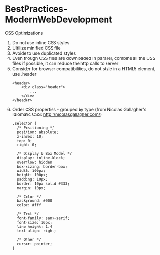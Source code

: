 # BestPractices-ModernWebDevelopment

CSS Optimizations

1) Do not use inline CSS styles 
2) Ultilize minified CSS file
3) Avoide to use duplicated styles
4) Even though CSS files are downloaded in parallel, combine all the CSS files if possible, it can reduce the http calls to server
5) Consider for browser compatibilities, do not style in a HTML5 element, use .header
    ```
    <header>
        <div class="header">
            ...
        </div>
    </header>
    ```
6) Order CSS properties - grouped by type (from  Nicolas Gallagher's Idiomatic CSS: http://nicolasgallagher.com/)
    ```
    .selector {
      /* Positioning */
      position: absolute;
      z-index: 10;
      top: 0;
      right: 0;

      /* Display & Box Model */
      display: inline-block;
      overflow: hidden;
      box-sizing: border-box;
      width: 100px;
      height: 100px;
      padding: 10px;
      border: 10px solid #333;
      margin: 10px;

      /* Color */
      background: #000;
      color: #fff

      /* Text */
      font-family: sans-serif;
      font-size: 16px;
      line-height: 1.4;
      text-align: right;

      /* Other */
      cursor: pointer;
    }
    ```

